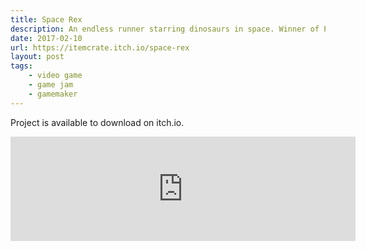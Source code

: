 ```yaml
---
title: Space Rex
description: An endless runner starring dinosaurs in space. Winner of Pittsburgh Game Jam 2017.
date: 2017-02-10
url: https://itemcrate.itch.io/space-rex
layout: post
tags:
    - video game
    - game jam
    - gamemaker
---
```


Project is available to download on itch.io.

<iframe frameborder="0" src="https://itch.io/embed/116473" width="552" height="167"><a href="https://itemcrate.itch.io/space-rex">Space Rex by Item Crate</a></iframe>